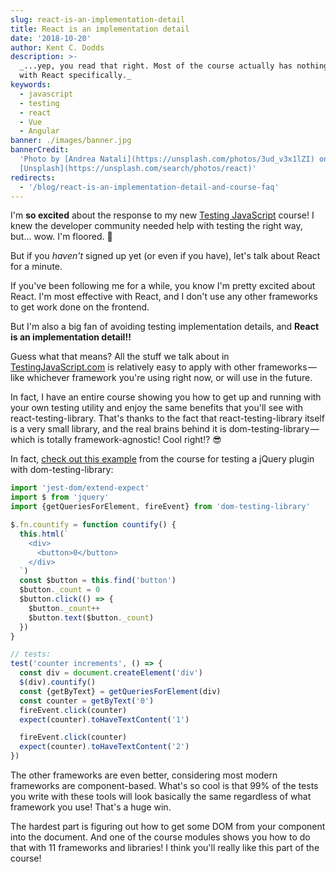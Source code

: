 ```yaml
---
slug: react-is-an-implementation-detail
title: React is an implementation detail
date: '2018-10-20'
author: Kent C. Dodds
description: >-
  _...yep, you read that right. Most of the course actually has nothing to do
  with React specifically._
keywords:
  - javascript
  - testing
  - react
  - Vue
  - Angular
banner: ./images/banner.jpg
bannerCredit:
  'Photo by [Andrea Natali](https://unsplash.com/photos/3ud_v3x1lZI) on
  [Unsplash](https://unsplash.com/search/photos/react)'
redirects:
  - '/blog/react-is-an-implementation-detail-and-course-faq'
---
```


I'm **so excited** about the response to my new
[Testing JavaScript](http://testingjavascript.com/) course! I knew the developer
community needed help with testing the right way, but... wow. I'm floored. 🙏

But if you _haven't_ signed up yet (or even if you have), let's talk about React
for a minute.

If you've been following me for a while, you know I'm pretty excited about
React. I'm most effective with React, and I don't use any other frameworks to
get work done on the frontend.

But I'm also a big fan of avoiding testing implementation details, and **React
is an implementation detail!!**

Guess what that means? All the stuff we talk about in
[TestingJavaScript.com](https://testingjavascript.com/) is relatively easy to
apply with other frameworks — like whichever framework you're using right now,
or will use in the future.

In fact, I have an entire course showing you how to get up and running with your
own testing utility and enjoy the same benefits that you'll see with
react-testing-library. That's thanks to the fact that react-testing-library
itself is a very small library, and the real brains behind it is
dom-testing-library — which is totally framework-agnostic! Cool right!? 😎

In fact,
[check out this example](https://github.com/kentcdodds/dom-testing-library-with-anything/blob/9361a120bc52334968e94a10363bab9724d5dbd3/jquery.test.js)
from the course for testing a jQuery plugin with dom-testing-library:

```js
import 'jest-dom/extend-expect'
import $ from 'jquery'
import {getQueriesForElement, fireEvent} from 'dom-testing-library'

$.fn.countify = function countify() {
  this.html(`  
    <div>  
      <button>0</button>  
    </div>  
  `)
  const $button = this.find('button')
  $button._count = 0
  $button.click(() => {
    $button._count++
    $button.text($button._count)
  })
}

// tests:
test('counter increments', () => {
  const div = document.createElement('div')
  $(div).countify()
  const {getByText} = getQueriesForElement(div)
  const counter = getByText('0')
  fireEvent.click(counter)
  expect(counter).toHaveTextContent('1')

  fireEvent.click(counter)
  expect(counter).toHaveTextContent('2')
})
```

The other frameworks are even better, considering most modern frameworks are
component-based. What's so cool is that 99% of the tests you write with these
tools will look basically the same regardless of what framework you use! That's
a huge win.

The hardest part is figuring out how to get some DOM from your component into
the document. And one of the course modules shows you how to do that with 11
frameworks and libraries! I think you'll really like this part of the course!
